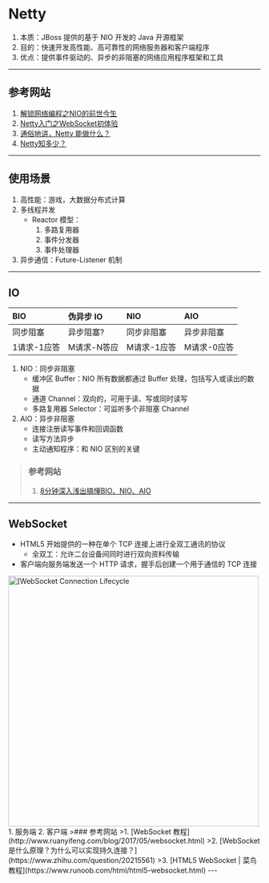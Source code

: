 # Netty
1. 本质：JBoss 提供的基于 NIO 开发的 Java 开源框架
2. 目的：快速开发高性能、高可靠性的网络服务器和客户端程序
3. 优点：提供事件驱动的、异步的非阻塞的网络应用程序框架和工具
---
## 参考网站
1. [解锁网络编程之NIO的前世今生](https://www.imooc.com/learn/1118)
2. [Netty入门之WebSocket初体验](https://www.imooc.com/learn/941)
3. [通俗地讲，Netty 能做什么？](https://www.zhihu.com/question/24322387)
4. [Netty知多少？](https://my.oschina.net/sunny0931/blog/4443529)
---
## 使用场景
1. 高性能：游戏，大数据分布式计算
2. 多线程并发
    - Reactor 模型：
        1. 多路复用器
        2. 事件分发器
        3. 事件处理器
3. 异步通信：Future-Listener 机制
---
## IO
|BIO|伪异步 IO|NIO|AIO|
|:---|:---|:---|:---|
|同步阻塞|异步阻塞?|同步非阻塞|异步非阻塞|
|1请求-1应答|M请求-N答应|M请求-1应答|M请求-0应答|
1. NIO：同步非阻塞
    - 缓冲区 Buffer：NIO 所有数据都通过 Buffer 处理，包括写入或读出的数据
    - 通道 Channel：双向的，可用于读、写或同时读写
    - 多路复用器 Selector：可监听多个非阻塞 Channel
2. AIO：异步非阻塞
    - 连接注册读写事件和回调函数
    - 读写方法异步
    - 主动通知程序：和 NIO 区别的关键
>### 参考网站
>1. [8分钟深入浅出搞懂BIO、NIO、AIO](https://zhuanlan.zhihu.com/p/83597838)
---
## WebSocket
- HTML5 开始提供的一种在单个 TCP 连接上进行全双工通讯的协议
    - 全双工：允许二台设备间同时进行双向资料传输
- 客户端向服务端发送一个 HTTP 请求，握手后创建一个用于通信的 TCP 连接
<img alt="[WebSocket Connection Lifecycle" src="http://www.ruanyifeng.com/blogimg/asset/2017/bg2017051502.png" style="width: 500px;"/>
1. 服务端
2. 客户端
>### 参考网站
>1. [WebSocket 教程](http://www.ruanyifeng.com/blog/2017/05/websocket.html)
>2. [WebSocket 是什么原理？为什么可以实现持久连接？](https://www.zhihu.com/question/20215561)
>3. [HTML5 WebSocket | 菜鸟教程](https://www.runoob.com/html/html5-websocket.html)
---